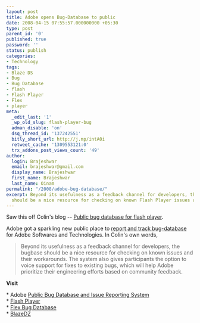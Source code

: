 ```yaml
---
layout: post
title: Adobe opens Bug-Database to public
date: 2008-04-15 07:55:57.000000000 +05:30
type: post
parent_id: '0'
published: true
password: ''
status: publish
categories:
- Technology
tags:
- Blaze DS
- Bug
- Bug Database
- flash
- Flash Player
- Flex
- player
meta:
  _edit_last: '1'
  _wp_old_slug: flash-player-bug
  adman_disable: 'on'
  dsq_thread_id: '137242551'
  bitly_short_url: http://j.mp/intA0i
  retweet_cache: '1309553121:0'
  trx_addons_post_views_count: '49'
author:
  login: Brajeshwar
  email: brajeshwar@gmail.com
  display_name: Brajeshwar
  first_name: Brajeshwar
  last_name: Oinam
permalink: "/2008/adobe-bug-database/"
excerpt: Beyond its usefulness as a feedback channel for developers, the bug-base
  should be a nice resource for checking on known Flash Player issues and their workarounds.
---
```

<p>Saw this off Colin's blog -- <a href="http://www.moock.org/blog/archives/000274.html">Public bug database for flash player</a>.</p>
<p>Adobe got a sparkling new public place to <a href="https://bugs.adobe.com/">report and track bug-database</a> for Adobe Softwares and Technologies. In Colin's own words,</p>
<blockquote><p>Beyond its usefulness as a feedback channel for developers, the bugbase should be a nice resource for checking on known issues and their workarounds. The system also gives participants the option to voice support for fixes to existing bugs, which will help Adobe prioritize their engineering efforts based on community feedback.</p></blockquote>
<p><strong>Visit</strong></p>
<p>* Adobe <a href="https://bugs.adobe.com/">Public Bug Database and Issue Reporting System</a><br />
* <a href="https://bugs.adobe.com/flashplayer/">Flash Player</a><br />
* <a href="https://bugs.adobe.com/flex/">Flex Bug Database</a><br />
* <a href="https://bugs.adobe.com/blazeds/">BlazeDZ</a></p>
